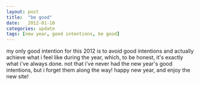 ```yaml
---
layout: post
title:  "be good"
date:   2012-01-10
categories: update
tags: [new year, good intentions, be good]
---
```

my only good intention for this 2012 is to avoid good intentions and actually achieve what i feel like during the year, which, to be honest, it's exactly what i've always done.
not that i've never had the new year's good intentions, but i forget them along the way!
happy new year, and enjoy the new site!